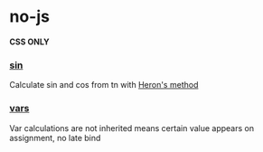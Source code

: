 # no-js

**CSS ONLY**

### [sin](./sin/)

Calculate sin and cos from tn with [Heron's method](https://en.wikipedia.org/wiki/Heron%27s_method)

### [vars](./vars/)

Var calculations are not inherited means certain value appears on assignment, no late bind